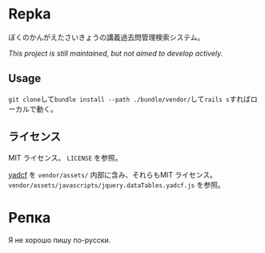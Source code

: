 # Repka

ぼくのかんがえたさいきょうの講義過去問管理検索システム。

*This project is still maintained, but not aimed to develop actively.*

## Usage

`git clone`して`bundle install --path ./bundle/vendor/`して`rails s`すればローカルで動く。

## ライセンス

MIT ライセンス。 `LICENSE` を参照。

[yadcf](https://github.com/vedmack/yadcf) を `vendor/assets/` 内部に含み、それらもMIT ライセンス。`vendor/assets/javascripts/jquery.dataTables.yadcf.js` を参照。

# Репка

Я не хорошо пишу по-русски.
